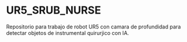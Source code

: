 # UR5_SRUB_NURSE
Repositorio para trabajo de robot UR5 con camara de profundidad para detectar objetos de instrumental quirurjico con IA.
